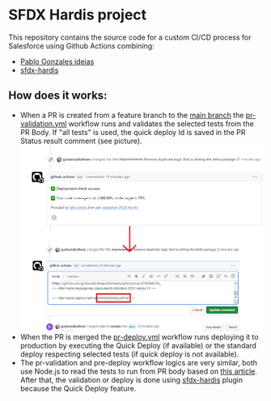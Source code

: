 # SFDX Hardis project

This repository contains the source code for a custom CI/CD process for Salesforce using Github Actions combining:
 - [Pablo Gonzales ideias](https://www.pablogonzalez.io/)
 - [sfdx-hardis](https://sfdx-hardis.cloudity.com/)

## How does it works:

- When a PR is created from a feature branch to the [main branch](sfdx-hardis-QuickDeploy) the [pr-validation.yml](https://github.com/gustavozbulhoes/sfdxHardis/blob/main/.github/workflows/pr-validation.yml) workflow runs and validates the selected tests from the PR Body. If "all tests" is used, the quick deploy Id is saved in the PR Status result comment (see picture).
![plot](./publicPictures/sfdx-hardis-QuickDeploy.png)
- When the PR is merged the [pr-deploy.yml](https://github.com/gustavozbulhoes/sfdxHardis/blob/main/.github/workflows/pr-deploy.yml) workflow runs deploying it to production by executing the Quick Deploy (if available) or the standard deploy respecting selected tests (if quick deploy is not available).
- The pr-validation and pre-deploy workflow logics are very similar, both use Node.js to read the tests to run from PR body based on [this article](https://www.pablogonzalez.io/.my-first-salesforce-cli-plugin-part-2-reading-files-from-an-sfdx-project-directory/). After that, the validation or deploy is done using [sfdx-hardis](https://sfdx-hardis.cloudity.com/) plugin because the Quick Deploy feature.